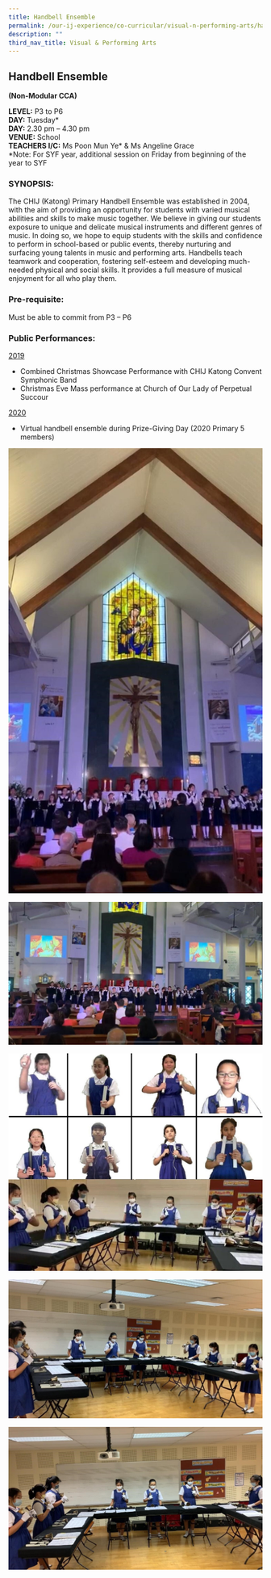 ```yaml
---
title: Handbell Ensemble
permalink: /our-ij-experience/co-curricular/visual-n-performing-arts/handbell-ensemble/
description: ""
third_nav_title: Visual & Performing Arts
---
```

## Handbell Ensemble

**(Non-Modular CCA)**

  

**LEVEL:**&nbsp;P3 to P6<br>
**DAY:**&nbsp;Tuesday*<br>
**DAY:**&nbsp;2.30 pm – 4.30 pm<br>
**VENUE:**&nbsp;School<br>
**TEACHERS I/C:**&nbsp;Ms Poon Mun Ye\* &amp; Ms Angeline Grace<br>
*Note: For SYF year, additional session on Friday from beginning of the year to SYF 

 

### SYNOPSIS:


The CHIJ (Katong) Primary Handbell Ensemble was established in 2004, with the aim of providing an opportunity for students with varied musical abilities and skills to make music together. We believe in giving our students exposure to unique and delicate musical instruments and different genres of music. In doing so, we hope to equip students with the skills and confidence to perform in school-based or public events, thereby nurturing and surfacing young talents in music and performing arts. Handbells teach teamwork and cooperation, fostering self-esteem and developing much-needed physical and social skills. It provides a full measure of musical enjoyment for all who play them.

### Pre-requisite:


Must be able to commit from P3 – P6

### Public Performances:


<u>2019</u>

*   Combined Christmas Showcase Performance with CHIJ Katong Convent Symphonic Band
*   Christmas Eve Mass performance at Church of Our Lady of Perpetual Succour

  

<u>2020</u>

*   Virtual handbell ensemble during Prize-Giving Day (2020 Primary 5 members)

![](/images/Co%20Curricular/Handbell%20Ensemble_1.jpg)

![](/images/Co%20Curricular/Handbell%20Ensemble_2.jpg)


![](/images/Co%20Curricular/Handbell%20Ensemble_3.jpg)


![](/images/Co%20Curricular/Handbell%20Ensemble_4.jpg)


![](/images/Co%20Curricular/Handbell%20Ensemble_5.jpg)